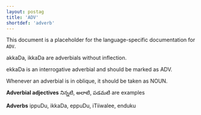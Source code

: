 ```yaml
---
layout: postag
title: 'ADV'
shortdef: 'adverb'
---
```


This document is a placeholder for the language-specific documentation
for `ADV`.

akkaDa, ikkaDa are adverbials without inflection.

ekkaDa is an interrogative adverbial and should be marked as ADV.

Whenever an adverbial is in oblique, it should be taken as NOUN.

**Adverbial  adjectives**
నిన్నటి, అలాటి, పడమటి are examples

**Adverbs**
ippuDu, ikkaDa, eppuDu, iTiiwalee, enduku
